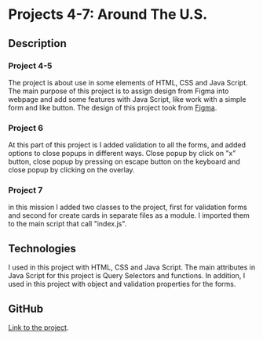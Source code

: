 # Projects 4-7: Around The U.S.

## Description

### Project 4-5
The project is about use in some elements of HTML, CSS and Java Script. The main purpose of this project is to assign design from Figma into webpage and add some features with Java Script, like work with a simple form and like button.
The design of this project took from [Figma](https://www.figma.com/file/m79HxYeZpOXRw0Tz2eZGOV/Sprint-5%3A-Around-The-U.S.-%7C-desktop-%2B-mobile?node-id=0%3A1).

### Project 6
At this part of this project is I added validation to all the forms, and added options to close popups in different ways. Close popup by click on "x" button, close popup by pressing on escape button on the keyboard and close popup by clicking on the overlay.

### Project 7
in this mission I added two classes to the project, first for validation forms and second for create cards in separate files as a module. I imported them to the main script that call "index.js".

## Technologies
I used in this project with HTML, CSS and Java Script.
The main attributes in Java Script for this project is Query Selectors and functions. 
In addition, I used in this project with object and validation properties for the forms.

## GitHub
[Link to the project](https://nitzanc07.github.io/web_project_4/).